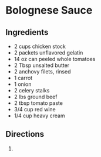 # Bolognese Sauce
## Ingredients
- 2 cups chicken stock
- 2 packets unflavored gelatin
- 14 oz can peeled whole tomatoes
- 2 Tbsp unsalted butter
- 2 anchovy filets, rinsed
- 1 carrot
- 1 onion
- 2 celery stalks
- 2 lbs ground beef
- 2 tbsp tomato paste
- 3/4 cup red wine
- 1/4 cup heavy cream

## Directions
1. 

